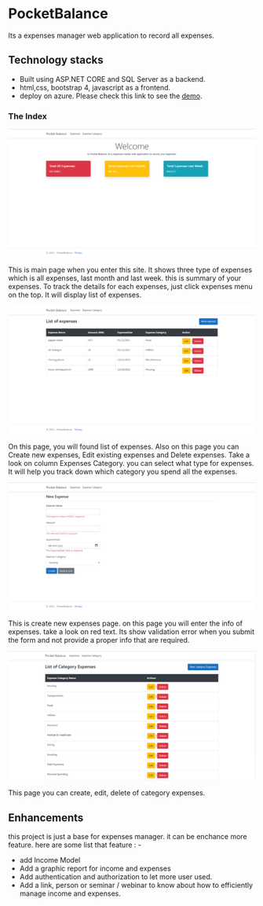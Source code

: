 # PocketBalance
Its a expenses manager web application to record all expenses.

## Technology stacks
- Built using ASP.NET CORE and SQL Server as a backend.
- html,css, bootstrap 4, javascript as a frontend.
- deploy on azure. Please check this link to see the [demo](https://pocketbalance.azurewebsites.net/).

### The Index
![main page](https://github.com/mhdhfz/PocketBalance/blob/main/wwwroot/images/main.PNG)

This is main page when you enter this site. It shows three type of expenses which is all expenses, last month and last week. this is summary of your expenses.
To track the details for each expenses, just click expenses menu on the top. It will display list of expenses.

![expenses page](https://github.com/mhdhfz/PocketBalance/blob/main/wwwroot/images/expenses.PNG)

On this page, you will found list of expenses. Also on this page you can Create new expenses, Edit existing expenses and Delete expenses. Take a look on column
Expenses Category. you can select what type for expenses. It will help you track down which category you spend all the expenses.

![new expenses](https://github.com/mhdhfz/PocketBalance/blob/main/wwwroot/images/create%20expenses%20and%20validation.PNG)

This is create new expenses page. on this page you will enter the info of expenses. take a look on red text. Its show validation error when you submit the form
and not provide a proper info that are required.

![Category Expenses](https://github.com/mhdhfz/PocketBalance/blob/main/wwwroot/images/expenses%20category.PNG)

This page you can create, edit, delete of category expenses.

## Enhancements

this project is just a base for expenses manager. it can be enchance more feature. here are some list that feature : -

- add Income Model
- Add a graphic report for income and expenses
- Add authentication and authorization to let more user used.
- Add a link, person or seminar / webinar to know about how to efficiently manage income and expenses.
